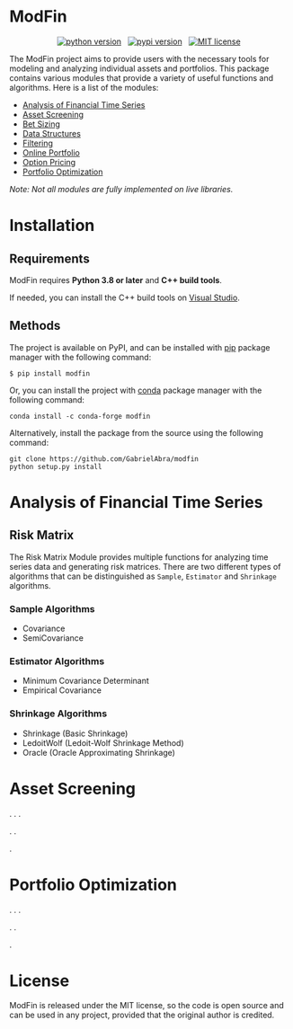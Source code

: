 # ModFin
<!---- shields ----->

<p align="center">
    <a href="https://pypi.org/project/modfin/">
        <img src="https://img.shields.io/pypi/pyversions/modfin"
            alt="python version"></a> &nbsp;
    <a href="https://pypi.org/project/modfin/">
        <img src="https://img.shields.io/pypi/v/modfin"
            alt="pypi version"></a> &nbsp;
    <a href="https://opensource.org/licenses/MIT">
        <img src="https://img.shields.io/badge/license-MIT-brightgreen.svg"
            alt="MIT license"></a> &nbsp;
</p>

<!---- Desc ----->
The ModFin project aims to provide users with the necessary tools for modeling and analyzing individual assets and portfolios. This package contains various modules that provide a variety of useful functions and algorithms. Here is a list of the modules:
- [Analysis of Financial Time Series](#analysis-of-financial-time-series)
- [Asset Screening](asset-screening)
- [Bet Sizing](#Bet-Sizing)
- [Data Structures](#Data-Structures)
- [Filtering](#Filtering)
- [Online Portfolio](#Online-Portfolio)
- [Option Pricing](#Option-Pricing)
- [Portfolio Optimization](#Portfolio-Optimization)

*Note: Not all modules are fully implemented on live libraries.*


# Installation

## Requirements

ModFin requires **Python 3.8 or later** and **C++ build tools**.

If needed, you can install the C++ build tools on [Visual Studio](https://visualstudio.microsoft.com/downloads/).


## Methods
The project is available on PyPI, and can be installed with [pip](https://pip.pypa.io/en/stable/installing/#install-command-requirements-file) package manager with the following command:

```
$ pip install modfin
```

Or, you can install the project with [conda](https://conda.io/docs/user-guide/install/index.html) package manager with the following command:

```
conda install -c conda-forge modfin
```

Alternatively, install the package from the source using the following command:

```
git clone https://github.com/GabrielAbra/modfin
python setup.py install
```


# Analysis of Financial Time Series

## Risk Matrix
The Risk Matrix Module provides multiple functions for analyzing time series data and generating risk matrices. There are two different types of algorithms that can be distinguished as `Sample`, `Estimator` and `Shrinkage` algorithms.

### Sample Algorithms

- Covariance
- SemiCovariance

### Estimator Algorithms

- Minimum Covariance Determinant 
- Empirical Covariance

### Shrinkage Algorithms

- Shrinkage (Basic Shrinkage)
- LedoitWolf (Ledoit-Wolf Shrinkage Method)
- Oracle (Oracle Approximating Shrinkage)





# Asset Screening

. . .

. .

.

# Portfolio Optimization

. . .

. .

.

# License

ModFin is released under the MIT license, so the code is open source and can be used in any project, provided that the original author is credited.




